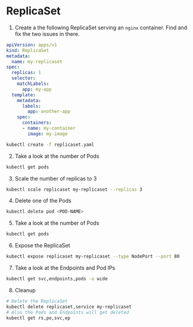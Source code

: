 # ReplicaSet

1. Create a the following ReplicaSet serving an `nginx` container. Find and fix the two issues in there.
```yaml
apiVersion: apps/v1
kind: ReplicaSet
metadata:
  name: my-replicaset
spec:
  replicas: 1
  selector:
    matchLabels:
      app: my-app
  template:
    metadata:
      labels:
        app: another-app
    spec:
      containers:
      - name: my-container
        image: my-image        
```
```bash
kubectl create -f replicaset.yaml
```
2. Take a look at the number of Pods
```bash
kubectl get pods
```
3. Scale the number of replicas to 3
```bash
kubectl scale replicaset my-replicaset --replicas 3
```
4. Delete one of the Pods
```bash
kubectl delete pod <POD-NAME>
```
5. Take a look at the number of Pods
```bash
kubectl get pods
```
6. Expose the ReplicaSet
```bash
kubectl expose replicaset my-replicaset --type NodePort --port 80
```
7. Take a look at the Endpoints and Pod IPs
```bash
kubectl get svc,endpoints,pods -o wide
```
8. Cleanup
```bash
# Delete the ReplicaSet
kubectl delete replicaset,service my-replicaset
# Also the Pods and Endpoints will get deleted
kubectl get rs,po,svc,ep
```
